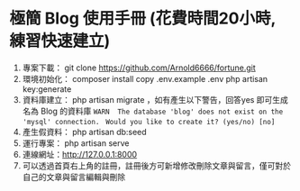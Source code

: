 # 極簡 Blog 使用手冊 (花費時間20小時, 練習快速建立)

1. 專案下載： git clone https://github.com/Arnold6666/fortune.git
2. 環境初始化： 
    composer install
    copy .env.example .env
    php artisan key:generate
3. 資料庫建立： php artisan migrate ，如有產生以下警告，回答yes 即可生成名為 Blog 的資料庫
` WARN  The database 'blog' does not exist on the 'mysql' connection. ` 
` Would you like to create it? (yes/no) [no]`
4. 產生假資料： php artisan db:seed 
5. 運行專案： php artisan serve
6. 連線網址：http://127.0.0.1:8000
7. 可以透過首頁右上角的註冊，註冊後方可新增修改刪除文章與留言，僅可對於自己的文章與留言編輯與刪除